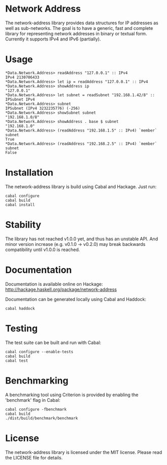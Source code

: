 Network Address
===============

The network-address library provides data structures for IP addresses as
well as sub-networks. The goal is to have a generic, fast and complete
library for representing network addresses in binary or textual form.
Currently it supports IPv4 and IPv6 (partially).


Usage
=====

    *Data.Network.Address> readAddress "127.0.0.1" :: IPv4
    IPv4 2130706433
    *Data.Network.Address> let ip = readAddress "127.0.0.1" :: IPv4
    *Data.Network.Address> showAddress ip
    "127.0.0.1"
    *Data.Network.Address> let subnet = readSubnet "192.168.1.42/8" ::
    IPSubnet IPv4
    *Data.Network.Address> subnet
    IPSubnet (IPv4 3232235776) (-256)
    *Data.Network.Address> showSubnet subnet
    "192.168.1.0/8"
    *Data.Network.Address> showAddress . base $ subnet
    "192.168.1.0"
    *Data.Network.Address> (readAddress "192.168.1.5" :: IPv4) `member`
    subnet
    True
    *Data.Network.Address> (readAddress "192.168.2.5" :: IPv4) `member`
    subnet
    False


Installation
============

The network-address library is build using Cabal and Hackage. Just run:

    cabal configure
    cabal build
    cabal install


Stability
=========

The library has not reached v1.0.0 yet, and thus has an unstable API.
And minor version increase (e.g. v0.1.0 -> v0.2.0) may break backwards
compatibility until v1.0.0 is reached.


Documentation
=============

Documentation is available online on Hackage:
http://hackage.haskell.org/package/network-address

Documentation can be generated locally using Cabal and Haddock:

    cabal haddock


Testing
=======

The test suite can be built and run with Cabal:

    cabal configure --enable-tests
    cabal build
    cabal test


Benchmarking
============

A benchmarking tool using Criterion is provided by enabling the
'benchmark' flag in Cabal:

    cabal configure -fbenchmark
	cabal build
	./dist/build/benchmark/benchmark


License
=======

The network-address library is licensed under the MIT license. Please read
the LICENSE file for details.

